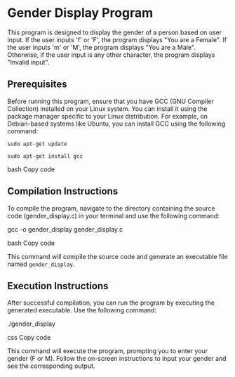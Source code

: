 # Gender Display Program

This program is designed to display the gender of a person based on user input. If the user inputs 'f' or 'F', the program displays "You are a Female". If the user inputs 'm' or 'M', the program displays "You are a Male". Otherwise, if the user input is any other character, the program displays "Invalid input".

## Prerequisites

Before running this program, ensure that you have GCC (GNU Compiler Collection) installed on your Linux system. You can install it using the package manager specific to your Linux distribution. For example, on Debian-based systems like Ubuntu, you can install GCC using the following command:


```sudo apt-get update```

```sudo apt-get install gcc```

bash
Copy code

## Compilation Instructions

To compile the program, navigate to the directory containing the source code (gender_display.c) in your terminal and use the following command:

gcc -o gender_display gender_display.c

bash
Copy code

This command will compile the source code and generate an executable file named `gender_display`.

## Execution Instructions

After successful compilation, you can run the program by executing the generated executable. Use the following command:

./gender_display

css
Copy code

This command will execute the program, prompting you to enter your gender (F or M). Follow the on-screen instructions to input your gender and see the corresponding output.
